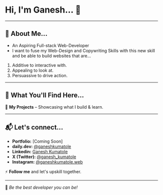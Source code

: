 
# Hi, I'm Ganesh... 👋

---

## 🚀 About Me...

- An Aspiring Full-stack Web-Developer
- I want to fuse my Web-Design and Copywriting Skills with this new skill and be able to build websites that are...
1. Additive to interactive with.
2. Appealing to look at.
3. Persuassive to drive action. 

---

## 📌 What You'll Find Here...

🔹 **My Projects** – Showcasing what I build & learn.   

---

## 📬 Let's connect...

- **Portfolio:** [Coming Soon]  
- **daily.dev:** [@ganeshkumatole](https://app.daily.dev/ganeshkumatole)
- **Linkedin:** [Ganesh Kumatole](https://www.linkedin.com/in/ganesh-kumatole/)
- **X (Twitter):** [@ganesh_kumatole](https://x.com/ganesh_kumatole)  
- **Instagram:** [@ganeshkumatole.web](https://www.instagram.com/ganeshkumatole.web)  

⚡ **Follow me** and let's upskill together. 

---

🚀 _Be the best developer you can be!_

